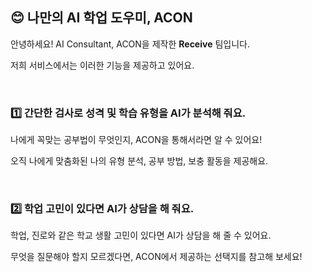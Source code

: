 ## 😊 나만의 AI 학업 도우미, ACON
안녕하세요! AI Consultant, ACON을 제작한 **Receive** 팀입니다.

저희 서비스에서는 이러한 기능을 제공하고 있어요.

<br />

### 1️⃣ 간단한 검사로 성격 및 학습 유형을 AI가 분석해 줘요.
나에게 꼭맞는 공부법이 무엇인지, ACON을 통해서라면 알 수 있어요!

오직 나에게 맞춤화된 나의 유형 분석, 공부 방법, 보충 활동을 제공해요.

<br />

### 2️⃣ 학업 고민이 있다면 AI가 상담을 해 줘요.
학업, 진로와 같은 학교 생활 고민이 있다면 AI가 상담을 해 줄 수 있어요.

무엇을 질문해야 할지 모르겠다면, ACON에서 제공하는 선택지를 참고해 보세요!

<br />
